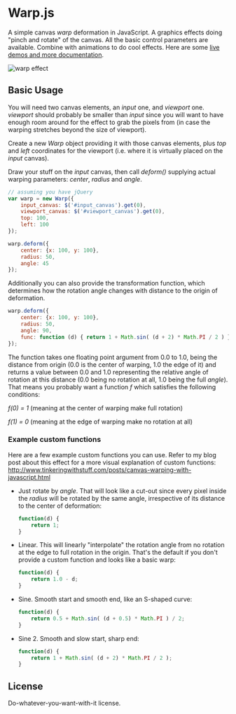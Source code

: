 Warp.js
=======

A simple canvas *warp* deformation in JavaScript. A graphics effects doing
"pinch and rotate" of the canvas. All the basic control parameters are available. 
Combine with animations to do cool effects. Here are some 
[live demos and more documentation](http://www.tinkeringwithstuff.com/posts/canvas-warping-with-javascript.html).


![warp effect](https://raw.github.com/soquel/warp.js/master/warp_example1.png "Basic Warp Effect")



## Basic Usage

You will need two canvas elements, an  *input* one, and *viewport* one.
*viewport* should probably be smaller than *input* since you will want to have 
enough room around for the effect to grab the pixels from (in case the warping
stretches beyond the size of viewport).

Create a new *Warp* object providing it with those canvas elements, plus *top* and *left* 
coordinates for the viewport (i.e. where it is virtually placed on the *input* canvas).

Draw your stuff on the *input* canvas, then call *deform()* supplying actual 
warping parameters: *center*, *radius* and *angle*.


```javascript
// assuming you have jQuery
var warp = new Warp({
	input_canvas: $('#input_canvas').get(0),
	viewport_canvas: $('#viewport_canvas').get(0),
	top: 100,
	left: 100
});

warp.deform({
	center: {x: 100, y: 100},
	radius: 50,
	angle: 45
});
```

Additionally you can also provide the transformation function, which determines
how the rotation angle changes with distance to the origin of deformation.

```javascript
warp.deform({
	center: {x: 100, y: 100},
	radius: 50,
	angle: 90,
	func: function (d) { return 1 + Math.sin( (d + 2) * Math.PI / 2 ) }
});
```


The function takes one floating point argument from 0.0 to 1.0, being 
the distance from origin (0.0 is the center of warping, 1.0 the edge of it) 
and returns a value between 0.0 and 1.0 representing the relative angle of rotation 
at this distance (0.0 being no rotation at all, 1.0 being the full *angle*). That 
means you probably want a function *f* which satisfies the following conditions:

*f(0) = 1*  (meaning at the center of warping make full rotation)

*f(1) = 0*  (meaning at the edge of warping make no rotation at all)




### Example custom functions

Here are a few example custom functions you can use.
Refer to my blog post about this effect for a more visual explanation of custom
functions: http://www.tinkeringwithstuff.com/posts/canvas-warping-with-javascript.html

  * Just rotate by *angle*. That will look like a cut-out since every pixel
    inside the *radius* will be rotated by the same angle, irrespective of its
    distance to the center of deformation:

    ```javascript
    function(d) {
        return 1;
    }
    ```
    
  * Linear. This will linearly "interpolate" the rotation angle from no 
    rotation at the edge to full rotation in the origin. That's the default if
    you don't provide a custom function and looks like a basic warp:

    ```javascript
    function(d) {
        return 1.0 - d;
    }
    ```

  * Sine. Smooth start and smooth end, like an S-shaped curve:

    ```javascript
    function(d) {
        return 0.5 + Math.sin( (d + 0.5) * Math.PI ) / 2;
    }
    ```

  * Sine 2. Smooth and slow start, sharp end:

    ```javascript
    function(d) {
        return 1 + Math.sin( (d + 2) * Math.PI / 2 );
    }
    ```

## License

Do-whatever-you-want-with-it license.

